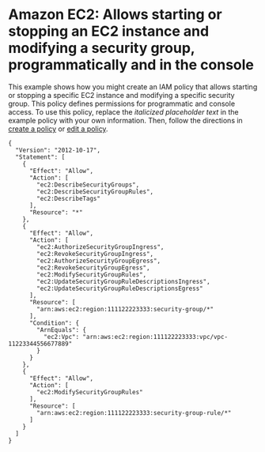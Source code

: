 # Amazon EC2: Allows starting or stopping an EC2 instance and modifying a security group, programmatically and in the console<a name="reference_policies_examples_ec2_instance-securitygroup"></a>

This example shows how you might create an IAM policy that allows starting or stopping a specific EC2 instance and modifying a specific security group\. This policy defines permissions for programmatic and console access\. To use this policy, replace the *italicized placeholder text* in the example policy with your own information\. Then, follow the directions in [create a policy](access_policies_create.md) or [edit a policy](access_policies_manage-edit.md)\.

```
{
  "Version": "2012-10-17",
  "Statement": [
    {
      "Effect": "Allow",
      "Action": [
        "ec2:DescribeSecurityGroups",
        "ec2:DescribeSecurityGroupRules",
        "ec2:DescribeTags"
      ],
      "Resource": "*"
    },
    {
      "Effect": "Allow",
      "Action": [
        "ec2:AuthorizeSecurityGroupIngress",
        "ec2:RevokeSecurityGroupIngress",
        "ec2:AuthorizeSecurityGroupEgress",
        "ec2:RevokeSecurityGroupEgress",
        "ec2:ModifySecurityGroupRules",
        "ec2:UpdateSecurityGroupRuleDescriptionsIngress",
        "ec2:UpdateSecurityGroupRuleDescriptionsEgress"
      ],
      "Resource": [
        "arn:aws:ec2:region:111122223333:security-group/*"
      ],
      "Condition": {
        "ArnEquals": {
          "ec2:Vpc": "arn:aws:ec2:region:111122223333:vpc/vpc-11223344556677889"
        }
      }
    },
    {
      "Effect": "Allow",
      "Action": [
        "ec2:ModifySecurityGroupRules"
      ],
      "Resource": [
        "arn:aws:ec2:region:111122223333:security-group-rule/*"
      ]
    }
  ]
}
```